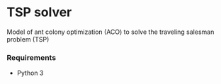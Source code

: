# TSP solver

Model of ant colony optimization (ACO) to solve the traveling salesman problem (TSP)
### Requirements
  - Python 3